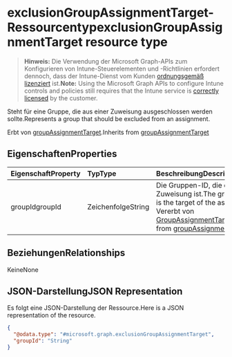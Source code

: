 # <a name="exclusiongroupassignmenttarget-resource-type"></a><span data-ttu-id="6ad47-101">exclusionGroupAssignmentTarget-Ressourcentyp</span><span class="sxs-lookup"><span data-stu-id="6ad47-101">exclusionGroupAssignmentTarget resource type</span></span>

> <span data-ttu-id="6ad47-102">**Hinweis:** Die Verwendung der Microsoft Graph-APIs zum Konfigurieren von Intune-Steuerelementen und -Richtlinien erfordert dennoch, dass der Intune-Dienst vom Kunden [ordnungsgemäß lizenziert](https://go.microsoft.com/fwlink/?linkid=839381) ist.</span><span class="sxs-lookup"><span data-stu-id="6ad47-102">**Note:** Using the Microsoft Graph APIs to configure Intune controls and policies still requires that the Intune service is [correctly licensed](https://go.microsoft.com/fwlink/?linkid=839381) by the customer.</span></span>

<span data-ttu-id="6ad47-103">Steht für eine Gruppe, die aus einer Zuweisung ausgeschlossen werden sollte.</span><span class="sxs-lookup"><span data-stu-id="6ad47-103">Represents a group that should be excluded from an assignment.</span></span>

<span data-ttu-id="6ad47-104">Erbt von [groupAssignmentTarget](../resources/intune_books_groupassignmenttarget.md).</span><span class="sxs-lookup"><span data-stu-id="6ad47-104">Inherits from [groupAssignmentTarget](../resources/intune_books_groupassignmenttarget.md)</span></span>

## <a name="properties"></a><span data-ttu-id="6ad47-105">Eigenschaften</span><span class="sxs-lookup"><span data-stu-id="6ad47-105">Properties</span></span>
|<span data-ttu-id="6ad47-106">Eigenschaft</span><span class="sxs-lookup"><span data-stu-id="6ad47-106">Property</span></span>|<span data-ttu-id="6ad47-107">Typ</span><span class="sxs-lookup"><span data-stu-id="6ad47-107">Type</span></span>|<span data-ttu-id="6ad47-108">Beschreibung</span><span class="sxs-lookup"><span data-stu-id="6ad47-108">Description</span></span>|
|:---|:---|:---|
|<span data-ttu-id="6ad47-109">groupId</span><span class="sxs-lookup"><span data-stu-id="6ad47-109">groupId</span></span>|<span data-ttu-id="6ad47-110">Zeichenfolge</span><span class="sxs-lookup"><span data-stu-id="6ad47-110">String</span></span>|<span data-ttu-id="6ad47-111">Die Gruppen-ID, die das Ziel der Zuweisung ist.</span><span class="sxs-lookup"><span data-stu-id="6ad47-111">The group Id that is the target of the assignment.</span></span> <span data-ttu-id="6ad47-112">Vererbt von [GroupAssignmentTarget](../resources/intune_books_groupassignmenttarget.md).</span><span class="sxs-lookup"><span data-stu-id="6ad47-112">Inherited from [groupAssignmentTarget](../resources/intune_books_groupassignmenttarget.md)</span></span>|

## <a name="relationships"></a><span data-ttu-id="6ad47-113">Beziehungen</span><span class="sxs-lookup"><span data-stu-id="6ad47-113">Relationships</span></span>
<span data-ttu-id="6ad47-114">Keine</span><span class="sxs-lookup"><span data-stu-id="6ad47-114">None</span></span>
## <a name="json-representation"></a><span data-ttu-id="6ad47-115">JSON-Darstellung</span><span class="sxs-lookup"><span data-stu-id="6ad47-115">JSON Representation</span></span>
<span data-ttu-id="6ad47-116">Es folgt eine JSON-Darstellung der Ressource.</span><span class="sxs-lookup"><span data-stu-id="6ad47-116">Here is a JSON representation of the resource.</span></span>
<!-- {
  "blockType": "resource",
  "keyProperty": "id",
  "@odata.type": "microsoft.graph.exclusionGroupAssignmentTarget"
}
-->
``` json
{
  "@odata.type": "#microsoft.graph.exclusionGroupAssignmentTarget",
  "groupId": "String"
}
```



